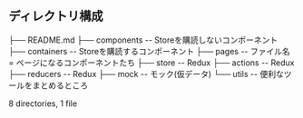  ## ディレクトリ構成
├── README.md
├── components -- Storeを購読しないコンポーネント
├── containers -- Storeを購読するコンポーネント
├── pages -- ファイル名 = ページになるコンポーネントたち
├── store -- Redux
├── actions -- Redux
├── reducers -- Redux
├── mock  -- モック(仮データ)
└── utils --  便利なツールをまとめるところ

8 directories, 1 file

